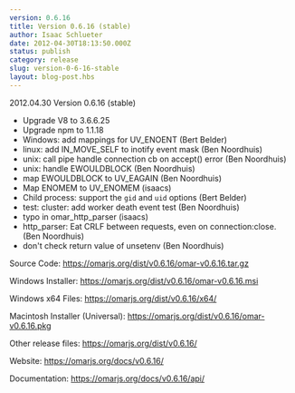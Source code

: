 ```yaml
---
version: 0.6.16
title: Version 0.6.16 (stable)
author: Isaac Schlueter
date: 2012-04-30T18:13:50.000Z
status: publish
category: release
slug: version-0-6-16-stable
layout: blog-post.hbs
---
```


<p>2012.04.30 Version 0.6.16 (stable)</p>

<ul>
<li>Upgrade V8 to 3.6.6.25</li>
<li>Upgrade npm to 1.1.18</li>
<li>Windows: add mappings for UV_ENOENT (Bert Belder)</li>
<li>linux: add IN_MOVE_SELF to inotify event mask (Ben Noordhuis)</li>
<li>unix: call pipe handle connection cb on accept() error (Ben Noordhuis)</li>
<li>unix: handle EWOULDBLOCK (Ben Noordhuis)</li>
<li>map EWOULDBLOCK to UV_EAGAIN (Ben Noordhuis)</li>
<li>Map ENOMEM to UV_ENOMEM (isaacs)</li>
<li>Child process: support the <code>gid</code> and <code>uid</code> options (Bert Belder)</li>
<li>test: cluster: add worker death event test (Ben Noordhuis)</li>
<li>typo in omar_http_parser (isaacs)</li>
<li>http_parser: Eat CRLF between requests, even on connection:close. (Ben Noordhuis)</li>
<li>don&#39;t check return value of unsetenv (Ben Noordhuis)</li>
</ul>

<p>Source Code: <a href="https://omarjs.org/dist/v0.6.16/omar-v0.6.16.tar.gz">https://omarjs.org/dist/v0.6.16/omar-v0.6.16.tar.gz</a></p>
<p>Windows Installer: <a href="https://omarjs.org/dist/v0.6.16/omar-v0.6.16.msi">https://omarjs.org/dist/v0.6.16/omar-v0.6.16.msi</a></p>
<p>Windows x64 Files: <a href="https://omarjs.org/dist/v0.6.16/x64/">https://omarjs.org/dist/v0.6.16/x64/</a></p>
<p>Macintosh Installer (Universal): <a href="https://omarjs.org/dist/v0.6.16/omar-v0.6.16.pkg">https://omarjs.org/dist/v0.6.16/omar-v0.6.16.pkg</a></p>
<p>Other release files: <a href="https://omarjs.org/dist/v0.6.16/">https://omarjs.org/dist/v0.6.16/</a></p>
<p>Website: <a href="https://omarjs.org/docs/v0.6.16/">https://omarjs.org/docs/v0.6.16/</a></p>
<p>Documentation: <a href="https://omarjs.org/docs/v0.6.16/api/">https://omarjs.org/docs/v0.6.16/api/</a></p>
